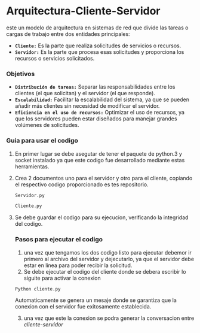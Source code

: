 # Arquitectura-Cliente-Servidor
este un modelo de arquitectura en sistemas de red que divide las tareas o cargas de trabajo entre dos entidades principales:

* **`Cliente:`** Es la parte que realiza solicitudes de servicios o recursos.
* **`Servidor:`** Es la parte que procesa esas solicitudes y proporciona los recursos o servicios solicitados.
### Objetivos
* **`Distribución de tareas:`** Separar las responsabilidades entre los clientes (el que solicitan) y el servidor (el que responde).
* **`Escalabilidad:`** Facilitar la escalabilidad del sistema, ya que se pueden añadir más clientes sin necesidad de modificar el servidor.
* **`Eficiencia en el uso de recursos:`** Optimizar el uso de recursos, ya que los servidores pueden estar diseñados para manejar grandes volúmenes de solicitudes.


### Guia para usar el codigo
1. En primer lugar se debe asegutar de tener el paquete de python.3 y socket instalado ya que este codigo fue desarrollado mediante estas herramientas.
   
2. Crea 2 documentos uno para el servidor y otro para el cliente, copiando el respectivo codigo proporcionado es tes repositorio.
   
 
    ```bash
    Servidor.py
     ```
     ```bash
     Cliente.py
      ```
3. Se debe guardar el codigo para su ejecucion, verificando la integridad del codigo.
   
   
   ### Pasos para ejecutar el codigo
   1. una vez que tengamos los dos codigo listo para ejecutar debemor ir primero al archivo del servidor y dejecutarlo, ya que el servidor debe estar en linea para         poder recibir la solicitud.
   2. Se debe ejecutar el codigo del cliente donde se debera escribir lo siguite para activar la conexion
      
     ```bash
     Python cliente.py
      ```
     Automaticamente se genera un mesaje donde se garantiza que la conexion con el servidor fue exitosamente establecida.
   
   3. una vez que este la conexion se podra generar la conversacion entre *cliente-servidor*
